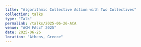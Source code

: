 ```yaml
---
title: "Algorithmic Collective Action with Two Collectives"
collection: talks
type: "Talk"
permalink: /talks/2025-06-26-ACA
venue: "ACM FAccT 2025"
date: 2025-06-26
location: "Athens, Greece"
---
```

